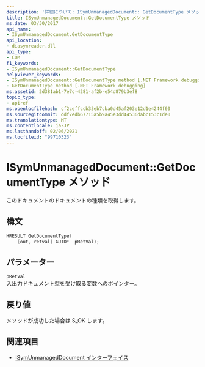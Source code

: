 ```yaml
---
description: '詳細について: ISymUnmanagedDocument:: GetDocumentType メソッド'
title: ISymUnmanagedDocument::GetDocumentType メソッド
ms.date: 03/30/2017
api_name:
- ISymUnmanagedDocument.GetDocumentType
api_location:
- diasymreader.dll
api_type:
- COM
f1_keywords:
- ISymUnmanagedDocument::GetDocumentType
helpviewer_keywords:
- ISymUnmanagedDocument::GetDocumentType method [.NET Framework debugging]
- GetDocumentType method [.NET Framework debugging]
ms.assetid: 2d381ab1-7e7c-4281-af2b-e54d879b3ef8
topic_type:
- apiref
ms.openlocfilehash: cf2ceffccb33eb7cba0d45af203e12d1e4244f60
ms.sourcegitcommit: ddf7edb67715a5b9a45e3dd44536dabc153c1de0
ms.translationtype: MT
ms.contentlocale: ja-JP
ms.lasthandoff: 02/06/2021
ms.locfileid: "99710323"
---
```

# <a name="isymunmanageddocumentgetdocumenttype-method"></a>ISymUnmanagedDocument::GetDocumentType メソッド

このドキュメントのドキュメントの種類を取得します。  
  
## <a name="syntax"></a>構文  
  
```cpp  
HRESULT GetDocumentType(  
    [out, retval] GUID*  pRetVal);  
```  
  
## <a name="parameters"></a>パラメーター  

 `pRetVal`  
 入出力ドキュメント型を受け取る変数へのポインター。  
  
## <a name="return-value"></a>戻り値  

 メソッドが成功した場合は S_OK します。  
  
## <a name="see-also"></a>関連項目

- [ISymUnmanagedDocument インターフェイス](isymunmanageddocument-interface.md)
